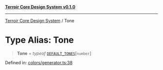 [**Terroir Core Design System v0.1.0**](../README.md)

***

[Terroir Core Design System](../globals.md) / Tone

# Type Alias: Tone

> **Tone** = *typeof* [`DEFAULT_TONES`](../variables/DEFAULT_TONES.md)\[`number`\]

Defined in: [colors/generator.ts:38](https://github.com/terroir-ds/core/blob/a3f3cd156fc544ddf3040641fcdb94420bfa9e60/lib/colors/generator.ts#L38)
